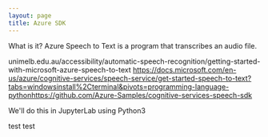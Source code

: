 ```yaml
---
layout: page
title: Azure SDK
---
```


What is it?
Azure Speech to Text is a program that transcribes an audio file.

unimelb.edu.au/accessibility/automatic-speech-recognition/getting-started-with-microsoft-azure-speech-to-text https://docs.microsoft.com/en-us/azure/cognitive-services/speech-service/get-started-speech-to-text?tabs=windowsinstall%2Cterminal&pivots=programming-language-pythonhttps://github.com/Azure-Samples/cognitive-services-speech-sdk

We'll do this in JupyterLab using Python3

test test
